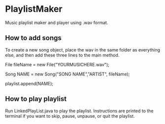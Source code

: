 # PlaylistMaker
Music playlist maker and player using .wav format.

## How to add songs
To create a new song object, place the wav in the same folder as everything else, and then add these three lines to the main method. 

File fileName = new File("YOURMUSICHERE.wav");

Song NAME = new Song("SONG NAME","ARTIST", fileName);

playlist.append(NAME);

## How to play playlist

Run LinkedPlayList.java to play the playlist. Instructions are printed to the terminal if you want to skip, pause, unpause, or quit the playlist.
